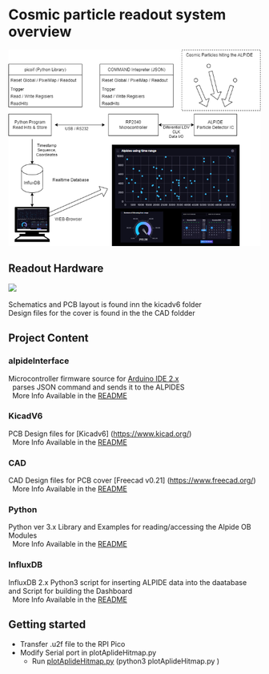 # Cosmic particle readout system overview
 <img src="images/overview.drawio.png" width="700">
 
## Readout Hardware
 <img src="images/board.png" width="500">
 
Schematics and PCB layout is found inn the kicadv6 folder   \
Design files for the cover is found in the the CAD foldder 

## Project Content 
### alpideInterface
Microcontroller firmware source for [Arduino IDE 2.x](https://github.com/arduino/arduino-ide) \
&nbsp; parses JSON command and sends it to the ALPIDES \
&nbsp; More Info Available in the [README](/ArduinoV2/README.md) 

### KicadV6  
PCB Design files for [Kicadv6] (https://www.kicad.org/) \
&nbsp; More Info Available in the [README](/KicadV6/README.md) 

### CAD  
CAD Design files for PCB cover [Freecad v0.21] (https://www.freecad.org/) \
&nbsp; More Info Available in the [README](/CAD/README.md) 


### Python
Python ver 3.x Library and Examples for reading/accessing the Alpide OB Modules \
&nbsp; More Info Available in the [README](/Python/README.md)

### InfluxDB
InfluxDB 2.x Python3 script for inserting ALPIDE data into the daatabase and Script for building the Dashboard \
&nbsp; More Info Available in the [README](/InfluxDB/README.md)

## Getting started
- Transfer .u2f file to the RPI Pico
- Modify Serial port in plotAplideHitmap.py
  - Run [plotAplideHitmap.py](/Python/plotAplideHitmap.py) (python3 plotAplideHitmap.py )
